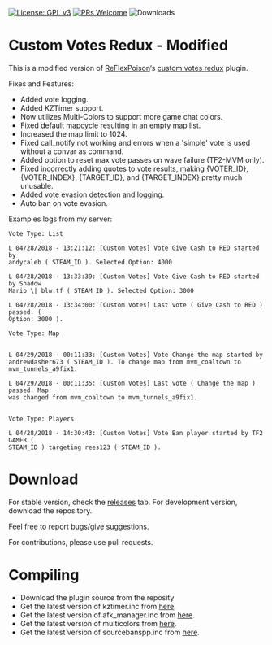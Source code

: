 [![License: GPL v3](https://img.shields.io/badge/License-GPL%20v3-blue.svg)](https://www.gnu.org/licenses/gpl-3.0)
[![PRs Welcome](https://img.shields.io/badge/PRs-welcome-brightgreen.svg?style=flat-square)](http://makeapullrequest.com)
![Downloads](https://img.shields.io/github/downloads/caxanga334/cvreduxmodified/latest/total.svg?style=flat-square)

**Custom Votes Redux - Modified**
=================================


This is a modified version of
[ReFlexPoison](https://forums.alliedmods.net/member.php?u=149090)‘s [custom
votes redux](https://forums.alliedmods.net/showthread.php?t=235115) plugin.

Fixes and Features:
* Added vote logging.
* Added KZTimer support.
* Now utilizes Multi-Colors to support more game chat colors.
* Fixed default mapcycle resulting in an empty map list.
* Increased the map limit to 1024.
* Fixed call_notify not working and errors when a 'simple' vote is used without a convar as command.
* Added option to reset max vote passes on wave failure (TF2-MVM only).
* Fixed incorrectly adding quotes to vote results, making {VOTER_ID}, {VOTER_INDEX}, {TARGET_ID}, and {TARGET_INDEX} pretty much unusable.
* Added vote evasion detection and logging.
* Auto ban on vote evasion.


Examples logs from my server:

~~~~~~~~~~~~~~~~~~~~~~~~~~~~~~~~~~~~~~~~~~~~~~~~~~~~~~~~~~~~~~~~~~~~~~~~~~~~~~~~
Vote Type: List

L 04/28/2018 - 13:21:12: [Custom Votes] Vote Give Cash to RED started by
andycaleb ( STEAM_ID ). Selected Option: 4000

L 04/28/2018 - 13:33:39: [Custom Votes] Vote Give Cash to RED started by Shadow
Mario \| blw.tf ( STEAM_ID ). Selected Option: 3000

L 04/28/2018 - 13:34:00: [Custom Votes] Last vote ( Give Cash to RED ) passed. (
Option: 3000 ).

Vote Type: Map  


L 04/29/2018 - 00:11:33: [Custom Votes] Vote Change the map started by
andrewdasher673 ( STEAM_ID ). To change map from mvm_coaltown to
mvm_tunnels_a9fix1.

L 04/29/2018 - 00:11:35: [Custom Votes] Last vote ( Change the map ) passed. Map
was changed from mvm_coaltown to mvm_tunnels_a9fix1.

  
Vote Type: Players

L 04/28/2018 - 14:30:43: [Custom Votes] Vote Ban player started by TF2 GAMER (
STEAM_ID ) targeting rees123 ( STEAM_ID ).
~~~~~~~~~~~~~~~~~~~~~~~~~~~~~~~~~~~~~~~~~~~~~~~~~~~~~~~~~~~~~~~~~~~~~~~~~~~~~~~~

**Download**
=================================
For stable version, check the [releases](https://github.com/caxanga334/cvreduxmodified/releases) tab.
For development version, download the repository.

Feel free to report bugs/give suggestions.

For contributions, please use pull requests.

**Compiling**
=================================
* Download the plugin source from the reposity
* Get the latest version of kztimer.inc from [here](https://bitbucket.org/kztimerglobalteam/kztimerglobal/src/master/scripting/include/kztimer.inc).
* Get the latest version of afk_manager.inc from [here](https://forums.alliedmods.net/showthread.php?p=708265).
* Get the latest version of multicolors from [here](https://github.com/Bara/Multi-Colors).
* Get the latest version of sourcebanspp.inc from [here](https://github.com/sbpp/sourcebans-pp/).
